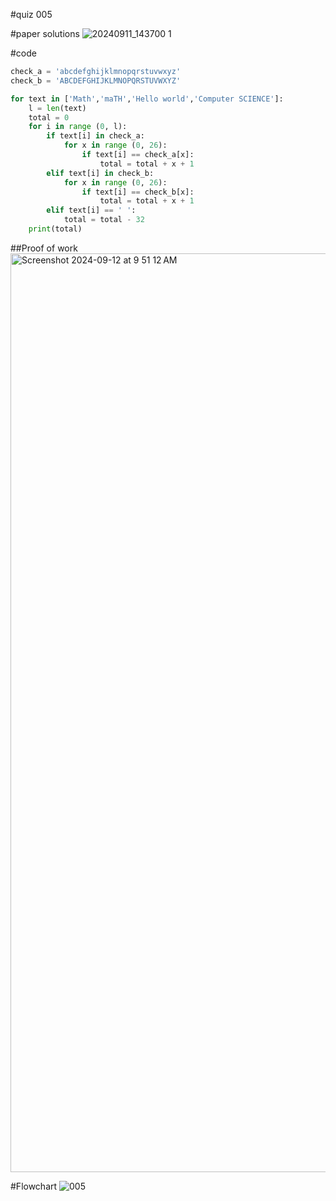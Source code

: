 #quiz 005


#paper solutions
![20240911_143700 1](https://github.com/user-attachments/assets/b25aa18c-466e-473f-9edd-3b198b8c428f)


#code
```.py
check_a = 'abcdefghijklmnopqrstuvwxyz'
check_b = 'ABCDEFGHIJKLMNOPQRSTUVWXYZ'

for text in ['Math','maTH','Hello world','Computer SCIENCE']:
    l = len(text)
    total = 0
    for i in range (0, l):
        if text[i] in check_a:
            for x in range (0, 26):
                if text[i] == check_a[x]:
                    total = total + x + 1
        elif text[i] in check_b:
            for x in range (0, 26):
                if text[i] == check_b[x]:
                    total = total + x + 1
        elif text[i] == ' ':
            total = total - 32
    print(total)
```

##Proof of work
<img width="1470" alt="Screenshot 2024-09-12 at 9 51 12 AM" src="https://github.com/user-attachments/assets/737d1142-ae1f-4ed0-ae2b-ed43c465d853">

#Flowchart
![005](https://github.com/user-attachments/assets/da3b51f1-2998-4830-981c-6972ea9a7a8b)

